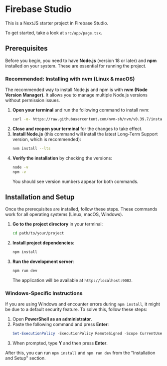 # Firebase Studio

This is a NextJS starter project in Firebase Studio.

To get started, take a look at `src/app/page.tsx`.

## Prerequisites

Before you begin, you need to have **Node.js** (version 18 or later) and **npm** installed on your system. These are essential for running the project.

### Recommended: Installing with nvm (Linux & macOS)

The recommended way to install Node.js and npm is with **nvm (Node Version Manager)**. It allows you to manage multiple Node.js versions without permission issues.

1.  **Open your terminal** and run the following command to install nvm:
    ```bash
    curl -o- https://raw.githubusercontent.com/nvm-sh/nvm/v0.39.7/install.sh | bash
    ```
2.  **Close and reopen your terminal** for the changes to take effect.
3.  **Install Node.js** (this command will install the latest Long-Term Support version, which is recommended):
    ```bash
    nvm install --lts
    ```
4.  **Verify the installation** by checking the versions:
    ```bash
    node -v
    npm -v
    ```
    You should see version numbers appear for both commands.

## Installation and Setup

Once the prerequisites are installed, follow these steps. These commands work for all operating systems (Linux, macOS, Windows).

1.  **Go to the project directory** in your terminal:
    ```bash
    cd path/to/your/project
    ```
2.  **Install project dependencies**:
    ```bash
    npm install
    ```
3.  **Run the development server**:
    ```bash
    npm run dev
    ```
    The application will be available at `http://localhost:9002`.

### Windows-Specific Instructions

If you are using Windows and encounter errors during `npm install`, it might be due to a default security feature. To solve this, follow these steps:

1.  Open **PowerShell as an administrator**.
2.  Paste the following command and press **Enter**:
    ```powershell
    Set-ExecutionPolicy -ExecutionPolicy RemoteSigned -Scope CurrentUser
    ```
3.  When prompted, type **Y** and then press **Enter**.

After this, you can run `npm install` and `npm run dev` from the "Installation and Setup" section.
